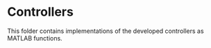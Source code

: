 # Controllers

This folder contains implementations of the developed controllers as
MATLAB functions.
